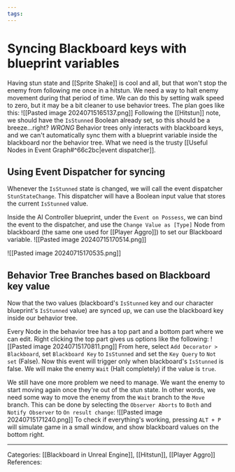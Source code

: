 ```yaml
---
tags:
---
```

# Syncing Blackboard keys with blueprint variables
Having stun state and [[Sprite Shake]] is cool and all, but that won't stop the enemy from following me once in a hitstun. We need a way to halt enemy movement during that period of time. We can do this by setting walk speed to zero, but it may be a bit cleaner to use behavior trees. The plan goes like this:
![[Pasted image 20240715165137.png]]
Following the [[Hitstun]] note, we should have the `IsStunned` Boolean already set, so this should be a breeze...right?
_WRONG_
Behavior trees only interacts with blackboard keys, and we can't automatically sync them with a blueprint variable inside the blackboard nor the behavior tree. What we need is the trusty [[Useful Nodes in Event Graph#^66c2bc|event dispatcher]]. 

## Using Event Dispatcher for syncing
Whenever the `IsStunned` state is changed, we will call the event dispatcher `StunStateChange`. This dispatcher will have a Boolean input value that stores the current `IsStunned` value.

Inside the AI Controller blueprint, under the `Event on Possess`, we can bind the event to the dispatcher, and use the `Change Value as [Type]` Node from blackboard (the same one used for [[Player Aggro]]) to set our Blackboard variable.
![[Pasted image 20240715170514.png]]

![[Pasted image 20240715170535.png]]

## Behavior Tree Branches based on Blackboard key value
Now that the two values (blackboard's `IsStunned` key and our character blueprint's `IsStunned` value) are synced up, we can use the blackboard key inside our behavior tree.

Every Node in the behavior tree has a top part and a bottom part where we can edit. Right clicking the top part gives us options like the following:
![[Pasted image 20240715170811.png]]
From here, select `Add Decorator > Blackboard`, set `Blackboard Key` to `IsStunned` and set the `Key Query` to `Not set` (False). Now this event will trigger only when blackboard's `IsStunned` is false. We will make the enemy `Wait` (Halt completely) if the value is `true`.

We still have one more problem we need to manage. We want the enemy to start moving again once they're out of the stun state. In other words, we need some way to move the enemy from the `Wait` branch to the `Move` branch. This can be done by selecting the `Observer Aborts` to `Both` and `Notify Observer` to `On result change`:
![[Pasted image 20240715171240.png]]
To check if everything's working, pressing `ALT + P` will simulate game in a small window, and show blackboard values on the bottom right.

---
Categories: [[Blackboard in Unreal Engine]], [[Hitstun]], [[Player Aggro]]
References:
